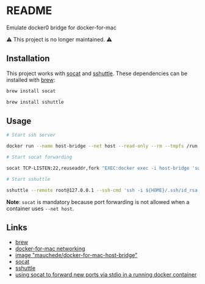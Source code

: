 # README

Emulate docker0 bridge for docker-for-mac

⚠️ This project is no longer maintained. ⚠️

## Installation

This project works with [socat](https://linux.die.net/man/1/socat) and [sshuttle](sshuttle/sshuttle). These dependencies can be installed with [brew](https://brew.sh/):

```sh
brew install socat

brew install sshuttle
```

## Usage

```sh
# Start ssh server

docker run --name host-bridge --net host --read-only --rm --tmpfs /run:exec --volume ${HOME}/.ssh/id_rsa.pub:/root/.ssh/authorized_keys:ro mauchede/docker-for-mac-host-bridge:latest

# Start socat forwarding

socat TCP-LISTEN:22,reuseaddr,fork "EXEC:docker exec -i host-bridge 'socat STDIO TCP-CONNECT:127.0.0.1:22'"

# Start sshuttle

sshuttle --remote root@127.0.0.1 --ssh-cmd 'ssh -i ${HOME}/.ssh/id_rsa -o StrictHostKeyChecking=no -o UserKnownHostsFile=/dev/null' 172.17.0.0/8 192.168.65.0/24
```

__Note__: `socat` is mandatory because port forwarding is not allowed when a container uses `--net host`.

## Links

* [brew](https://brew.sh/)
* [docker-for-mac networking](https://docs.docker.com/docker-for-mac/networking/)
* [image "mauchede/docker-for-mac-host-bridge"](https://hub.docker.com/r/mauchede/docker-for-mac-host-bridge/)
* [socat](https://linux.die.net/man/1/socat)
* [sshuttle](https://github.com/sshuttle/sshuttle)
* [using socat to forward new ports via stdio in a running docker container](https://gist.github.com/RickyCook/663b9f4ae53d454f73bf)
